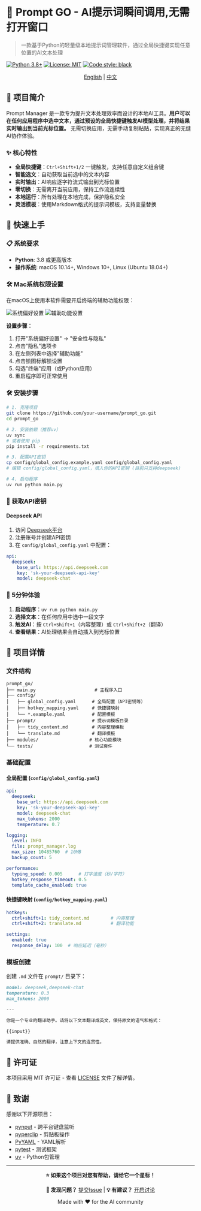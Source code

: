 # 🚀 Prompt GO - AI提示词瞬间调用,无需打开窗口

> 一款基于Python的轻量级本地提示词管理软件，通过全局快捷键实现任意位置的AI文本处理

[![Python 3.8+](https://img.shields.io/badge/python-3.8+-blue.svg)](https://www.python.org/downloads/)
[![License: MIT](https://img.shields.io/badge/License-MIT-yellow.svg)](https://opensource.org/licenses/MIT)
[![Code style: black](https://img.shields.io/badge/code%20style-black-000000.svg)](https://github.com/psf/black)

<div align="center">

[English](README.md) | [中文](README_CN.md)

</div>

## 📖 项目简介

Prompt Manager 是一款专为提升文本处理效率而设计的本地AI工具。**用户可以在任何应用程序中选中文本，通过预设的全局快捷键触发AI模型处理，并将结果实时输出到当前光标位置。** 无需切换应用，无需手动复制粘贴，实现真正的无缝AI协作体验。

### ✨ 核心特性

- **全局快捷键**：`Ctrl+Shift+1/2` 一键触发，支持任意自定义组合键
- **智能选文**：自动获取当前选中的文本内容
- **实时输出**：AI响应逐字符流式输出到光标位置
- **零切换**：无需离开当前应用，保持工作流连续性
- **本地运行**：所有处理在本地完成，保护隐私安全
- **灵活模板**：使用Markdown格式的提示词模板，支持变量替换

## 🚀 快速上手

### 📋 系统要求
- **Python**: 3.8 或更高版本
- **操作系统**: macOS 10.14+, Windows 10+, Linux (Ubuntu 18.04+)

### 🛠️ Mac系统权限设置

在macOS上使用本软件需要开启终端的辅助功能权限：

![系统偏好设置](docs/images/system_preferences.png)
![辅助功能设置](docs/images/accessibility_settings.png)

**设置步骤：**
1. 打开"系统偏好设置" → "安全性与隐私"
2. 点击"隐私"选项卡
3. 在左侧列表中选择"辅助功能"
4. 点击锁图标解锁设置
5. 勾选"终端"应用（或Python应用）
6. 重启程序即可正常使用

### 🛠️ 安装步骤 

```bash
# 1. 克隆项目
git clone https://github.com/your-username/prompt_go.git
cd prompt_go

# 2. 安装依赖（推荐uv）
uv sync
# 或者使用 pip
pip install -r requirements.txt

# 3. 配置API密钥
cp config/global_config.example.yaml config/global_config.yaml
# 编辑 config/global_config.yaml，填入你的API密钥 (目前只支持deepseek)

# 4. 启动程序
uv run python main.py
```

### 🔑 获取API密钥

#### Deepseek API
1. 访问 [Deepseek平台](https://platform.deepseek.com/)
2. 注册账号并创建API密钥
3. 在 `config/global_config.yaml` 中配置：

```yaml
api:
  deepseek:
    base_url: https://api.deepseek.com
    key: 'sk-your-deepseek-api-key'
    model: deepseek-chat
```

### 🎯 5分钟体验

1. **启动程序**：`uv run python main.py`
2. **选择文本**：在任何应用中选中一段文字
3. **触发AI**：按 `Ctrl+Shift+1`（内容整理）或 `Ctrl+Shift+2`（翻译）
4. **查看结果**：AI处理结果会自动插入到光标位置

## 📁 项目详情

### 文件结构

```
prompt_go/
├── main.py                      # 主程序入口
├── config/
│   ├── global_config.yaml      # 全局配置（API密钥等）
│   ├── hotkey_mapping.yaml     # 快捷键映射
│   └── *.example.yaml          # 配置模板
├── prompt/                     # 提示词模板目录
│   ├── tidy_content.md         # 内容整理模板
│   └── translate.md            # 翻译模板
├── modules/                   # 核心功能模块
└── tests/                     # 测试套件
```

### 基础配置

#### 全局配置 (`config/global_config.yaml`)

```yaml
api:
  deepseek:
    base_url: https://api.deepseek.com
    key: 'sk-your-deepseek-api-key'
    model: deepseek-chat
    max_tokens: 2000
    temperature: 0.7

logging:
  level: INFO
  file: prompt_manager.log
  max_size: 10485760  # 10MB
  backup_count: 5

performance:
  typing_speed: 0.005      # 打字速度（秒/字符）
  hotkey_response_timeout: 0.5
  template_cache_enabled: true
```

#### 快捷键映射 (`config/hotkey_mapping.yaml`)

```yaml
hotkeys:
  ctrl+shift+1: tidy_content.md        # 内容整理
  ctrl+shift+2: translate.md           # 翻译功能

settings:
  enabled: true
  response_delay: 100  # 响应延迟（毫秒）
```

### 模板创建

创建 `.md` 文件在 `prompt/` 目录下：

```markdown
model: deepseek,deepseek-chat
temperature: 0.3
max_tokens: 2000

---

你是一个专业的翻译助手。请将以下文本翻译成英文，保持原文的语气和格式：

{{input}}

请提供准确、自然的翻译，注意上下文的连贯性。
```

## 📄 许可证

本项目采用 MIT 许可证 - 查看 [LICENSE](LICENSE) 文件了解详情。

## 🙏 致谢

感谢以下开源项目：
- [pynput](https://github.com/moses-palmer/pynput) - 跨平台键盘监听
- [pyperclip](https://github.com/asweigart/pyperclip) - 剪贴板操作
- [PyYAML](https://github.com/yaml/pyyaml) - YAML解析
- [pytest](https://github.com/pytest-dev/pytest) - 测试框架
- [uv](https://github.com/astral-sh/uv) - Python包管理

---

<div align="center">

**⭐ 如果这个项目对您有帮助，请给它一个星标！**

**🐛 发现问题？** [提交Issue](https://github.com/astordu/prompt_go/issues) | **💡 有建议？** [开启讨论](https://github.com/astordu/prompt_go/discussions)

Made with ❤️ for the AI community

</div> 